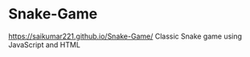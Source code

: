 # Snake-Game
 https://saikumar221.github.io/Snake-Game/
Classic Snake game using JavaScript and HTML
